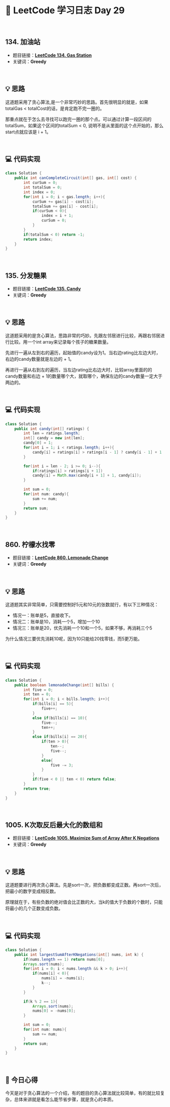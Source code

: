 # 📝 LeetCode 学习日志 Day 29

<br>

## 134. 加油站
- 题目链接：[**LeetCode 134. Gas Station**](https://leetcode.com/problems/gas-station/)
- 关键词：**Greedy**  

<br>

## 💡 思路
这道题采用了贪心算法,是一个非常巧妙的思路。首先很明显的就是，如果totalGas < totalCost的话，是肯定跑不完一圈的。

那重点就在于怎么去寻找可以跑完一圈的那个点。可以通过计算一段区间的totalSum，如果这个区间的totalSum < 0, 说明不是从里面的这个点开始的，那么start点就应该是 i + 1。


<br>

## 💻 代码实现
```java
class Solution {
    public int canCompleteCircuit(int[] gas, int[] cost) {
        int curSum = 0;
        int totalSum = 0;
        int index = 0;
        for(int i = 0; i < gas.length; i++){
            curSum += gas[i] - cost[i];
            totalSum += gas[i] - cost[i];
            if(curSum < 0){
                index = i + 1;
                curSum = 0;
            }
        }
        if(totalSum < 0) return -1;
        return index;
    }
}
```

<br>

## 135. 分发糖果
- 题目链接：[**LeetCode 135. Candy**](https://leetcode.com/problems/candy/)
- 关键词：**Greedy**

<br>

## 💡 思路
这道题采用的是贪心算法，思路非常的巧妙。先跟左邻居进行比较，再跟右邻居进行比较。用一个int array来记录每个孩子的糖果数量。

先进行一遍从左到右的遍历，起始值的candy设为1。当右边rating比左边大时，右边的candy数量就是左边的 + 1。

再进行一遍从右到左的遍历，当左边rating比右边大时，比较array里面的的candy数量和右边 + 1的数量哪个大，就取哪个，确保左边的candy数量一定大于两边的。


<br>

## 💻 代码实现
```java
class Solution {
    public int candy(int[] ratings) {
        int len = ratings.length;
        int[] candy = new int[len];
        candy[0] = 1;
        for(int i = 1; i < ratings.length; i++){
            candy[i] = ratings[i] > ratings[i - 1] ? candy[i - 1] + 1 : 1;
        }

        for(int i = len - 2; i >= 0; i--){
            if(ratings[i] > ratings[i + 1])
            candy[i] = Math.max(candy[i + 1] + 1, candy[i]);
        }

        int sum = 0;
        for(int num: candy){
            sum += num;
        }
        return sum;
    }
}
```

<br>

## 860. 柠檬水找零
- 题目链接：[**LeetCode 860. Lemonade Change**](https://leetcode.com/problems/lemonade-change/)
- 关键词：**Greedy**

<br>

## 💡 思路
这道题其实非常简单，只需要控制好5元和10元的张数就行，有以下三种情况：

 - 情况一：账单是5，直接收下。
 - 情况二：账单是10，消耗一个5，增加一个10
 - 情况三：账单是20，优先消耗一个10和一个5，如果不够，再消耗三个5

为什么情况三要优先消耗10呢，因为10只能给20找零钱，而5更万能。

<br>

## 💻 代码实现
```java
class Solution {
    public boolean lemonadeChange(int[] bills) {
        int five = 0;
        int ten = 0;
        for(int i = 0; i < bills.length; i++){
            if(bills[i] == 5){
                five++;
            }
            else if(bills[i] == 10){
                five--;
                ten++;
            }
            else if(bills[i] == 20){
                if(ten > 0){
                    ten--;
                    five--;
                }
                else{
                    five -= 3;
                }
            }
            if(five < 0 || ten < 0) return false;
        }
        return true;
    }
}
```

<br>

## 1005. K次取反后最大化的数组和
- 题目链接：[**LeetCode 1005. Maximize Sum of Array After K Negations**](https://leetcode.com/problems/maximize-sum-of-array-after-k-negations/)
- 关键词：**Greedy**

<br>

## 💡 思路
这道题要进行两次贪心算法。先是sort一次，把负数都变成正数。再sort一次后，把最小的数字变成相反数。

原理就在于，有些负数的绝对值会比正数的大，当k的值大于负数的个数时，只能将最小的几个正数变成负数。




<br>

## 💻 代码实现
```java
class Solution {
    public int largestSumAfterKNegations(int[] nums, int k) {
        if(nums.length == 1) return nums[0];
        Arrays.sort(nums);
        for(int i = 0; i < nums.length && k > 0; i++){
            if(nums[i] < 0){
                nums[i] = -nums[i];
                k--;
            }
        }

        if(k % 2 == 1){
            Arrays.sort(nums);
            nums[0] = -nums[0];
        }

        int sum = 0;
        for(int num: nums){
            sum += num;
        }
        return sum;
    }
}
```

<br>

## 📝 今日心得
今天是对于贪心算法的一个介绍，有的题目的贪心算法就比较简单，有的就比较复杂，总体来讲就是看怎么能节省步骤，就是贪心的本质。